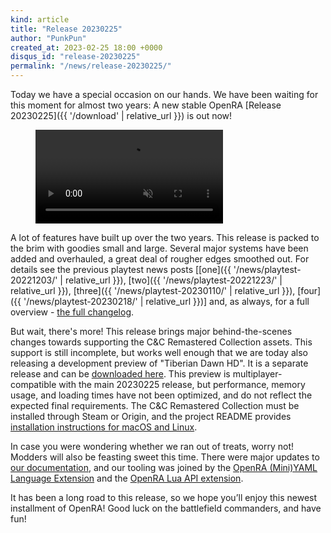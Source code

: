 ```yaml
---
kind: article
title: "Release 20230225"
author: "PunkPun"
created_at: 2023-02-25 18:00 +0000
disqus_id: "release-20230225"
permalink: "/news/release-20230225/"
---
```


Today we have a special occasion on our hands. We have been waiting for this moment for almost two years: A new stable OpenRA [Release 20230225]({{ '/download' | relative_url }}) is out now!

<figure>
  <video autoplay loop muted>
    <source src="{{ '/images/news/20230225-2023.mp4' | relative_url }}" type="video/mp4">
    <source src="{{ '/images/news/20230225-2023.webm' | relative_url }}" type="video/webm">
    <img src="{{ '/images/news/20230225-2023.webp' | relative_url }}"/>
  </video>
</figure>

A lot of features have built up over the two years. This release is packed to the brim with goodies small and large. Several major systems have been added and overhauled, a great deal of rougher edges smoothed out. For details see the previous playtest news posts [[one]({{ '/news/playtest-20221203/' | relative_url }}), [two]({{ '/news/playtest-20221223/' | relative_url }}), [three]({{ '/news/playtest-20230110/' | relative_url }}), [four]({{ '/news/playtest-20230218/' | relative_url }})] and, as always, for a full overview - [the full changelog](https://github.com/OpenRA/OpenRA/wiki/Changelog/dc394e2f3532e7fe830118716ebdbaaa4e945eaf).

But wait, there's more! This release brings major behind-the-scenes changes towards supporting the C&C Remastered Collection assets. This support is still incomplete, but works well enough that we are today also releasing a development preview of "Tiberian Dawn HD". It is a separate release and can be [downloaded here](https://github.com/OpenRA/TiberianDawnHD/releases/tag/release-20230225). This preview is multiplayer-compatible with the main 20230225 release, but performance, memory usage, and loading times have not been optimized, and do not reflect the expected final requirements. The C&C Remastered Collection must be installed through Steam or Origin, and the project README provides [installation instructions for macOS and Linux](https://github.com/OpenRA/TiberianDawnHD#asset-installation).

In case you were wondering whether we ran out of treats, worry not! Modders will also be feasting sweet this time. There were major updates to [our documentation](https://docs.openra.net/en/release), and our tooling was joined by the [OpenRA (Mini)YAML Language Extension](https://marketplace.visualstudio.com/items?itemName=openra.oraide-vscode) and the [OpenRA Lua API extension](https://marketplace.visualstudio.com/items?itemName=openra.vscode-openra-lua).

It has been a long road to this release, so we hope you’ll enjoy this newest installment of OpenRA! Good luck on the battlefield commanders, and have fun!
